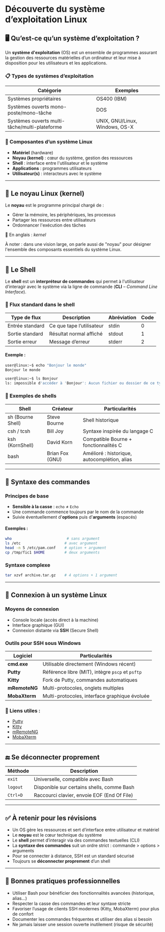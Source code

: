 # Découverte du système d’exploitation Linux

## 🖥️ Qu’est-ce qu’un système d’exploitation ?

Un **système d'exploitation** (OS) est un ensemble de programmes assurant la gestion des ressources matérielles d’un ordinateur et leur mise à disposition pour les utilisateurs et les applications.

### 📋 Types de systèmes d’exploitation

|Catégorie|Exemples|
|---|---|
|Systèmes propriétaires|OS400 (IBM)|
|Systèmes ouverts mono-poste/mono-tâche|DOS|
|Systèmes ouverts multi-tâche/multi-plateforme|UNIX, GNU/Linux, Windows, OS-X|

### 🧱 Composantes d’un système Linux

- **Matériel** (hardware)
- **Noyau (kernel)** : cœur du système, gestion des ressources
- **Shell** : interface entre l'utilisateur et le système
- **Applications** : programmes utilisateurs
- **Utilisateur(s)** : interacteurs avec le système

---

## 🧠 Le noyau Linux (kernel)

Le **noyau** est le programme principal chargé de :

- Gérer la mémoire, les périphériques, les processus
- Partager les ressources entre utilisateurs
- Ordonnancer l'exécution des tâches

🔹 En anglais : _kernel_

À noter : dans une vision large, on parle aussi de "noyau" pour désigner l'ensemble des composants essentiels du système Linux.

---

## 🧾 Le Shell

Le **shell** est un **interpréteur de commandes** qui permet à l'utilisateur d’interagir avec le système via la ligne de commande (**CLI** – _Command Line Interface_).

### 🔄 Flux standard dans le shell

|Type de flux|Description|Abréviation|Code|
|---|---|---|---|
|Entrée standard|Ce que tape l’utilisateur|stdin|0|
|Sortie standard|Résultat normal affiché|stdout|1|
|Sortie erreur|Message d’erreur|stderr|2|

#### Exemple :

```bash
user@linux:~$ echo "Bonjour le monde"
Bonjour le monde

user@linux:~$ ls Bonjour
ls: impossible d'accéder à 'Bonjour': Aucun fichier ou dossier de ce type
```

### 🐚 Exemples de shells

|Shell|Créateur|Particularités|
|---|---|---|
|sh (Bourne Shell)|Steve Bourne|Shell historique|
|csh / tcsh|Bill Joy|Syntaxe inspirée du langage C|
|ksh (KornShell)|David Korn|Compatible Bourne + fonctionnalités C|
|bash|Brian Fox (GNU)|Amélioré : historique, autocomplétion, alias|

---

## 📐 Syntaxe des commandes

### Principes de base

- **Sensible à la casse** : `echo` ≠ `Echo`
- Une commande commence toujours par le nom de la commande
- Suivie éventuellement d'**options** puis d'**arguments** (espacés)

#### Exemples :

```bash
who                         # sans argument
ls /etc                    # avec argument
head -n 5 /etc/pam.conf    # option + argument
cp /tmp/fic1 $HOME         # deux arguments
```

### Syntaxe complexe

```bash
tar xzvf archive.tar.gz    # 4 options + 1 argument
```

---

## 🔐 Connexion à un système Linux

### Moyens de connexion

- Console locale (accès direct à la machine)
- Interface graphique (GUI)
- Connexion distante via **SSH** (Secure Shell)

### Outils pour SSH sous Windows

|Logiciel|Particularités|
|---|---|
|**cmd.exe**|Utilisable directement (Windows récent)|
|**Putty**|Référence libre (MIT), intègre `pscp` et `psftp`|
|**Kitty**|Fork de Putty, commandes automatiques|
|**mRemoteNG**|Multi-protocoles, onglets multiples|
|**MobaXterm**|Multi-protocoles, interface graphique évoluée|

### 🔗 Liens utiles :

- [Putty](https://www.chiark.greenend.org.uk/~sgtatham/putty/)
- [Kitty](https://www.9bis.net/kitty/index.html#!index.md/)
- [mRemoteNG](https://mremoteng.org/)
- [MobaXterm](https://mobaxterm.mobatek.net/)

---

## 🔚 Se déconnecter proprement

|Méthode|Description|
|---|---|
|`exit`|Universelle, compatible avec Bash|
|`logout`|Disponible sur certains shells, comme Bash|
|`Ctrl+D`|Raccourci clavier, envoie EOF (End Of File)|

---

## ✅ À retenir pour les révisions

- Un OS gère les ressources et sert d’interface entre utilisateur et matériel
- Le **noyau** est le cœur technique du système
- Le **shell** permet d’interagir via des commandes textuelles (CLI)
- La **syntaxe des commandes** suit un ordre strict : commande > options > arguments
- Pour se connecter à distance, SSH est un standard sécurisé
- Toujours se **déconnecter proprement** d’un shell

---

## 📌 Bonnes pratiques professionnelles

- Utiliser Bash pour bénéficier des fonctionnalités avancées (historique, alias…)
- Respecter la casse des commandes et leur syntaxe stricte
- Favoriser l’usage de clients SSH modernes (Kitty, MobaXterm) pour plus de confort
- Documenter les commandes fréquentes et utiliser des alias si besoin
- Ne jamais laisser une session ouverte inutilement (risque de sécurité)


